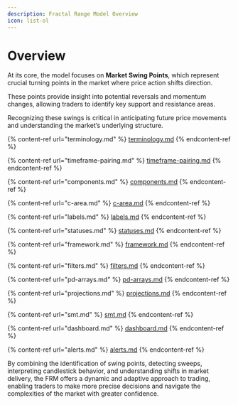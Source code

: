 ```yaml
---
description: Fractal Range Model Overview
icon: list-ol
---
```


# Overview

At its core, the model focuses on **Market Swing Points**, which represent crucial turning points in the market where price action shifts direction.

These points provide insight into potential reversals and momentum changes, allowing traders to identify key support and resistance areas.

Recognizing these swings is critical in anticipating future price movements and understanding the market’s underlying structure.

{% content-ref url="terminology.md" %}
[terminology.md](terminology.md)
{% endcontent-ref %}

{% content-ref url="timeframe-pairing.md" %}
[timeframe-pairing.md](timeframe-pairing.md)
{% endcontent-ref %}

{% content-ref url="components.md" %}
[components.md](components.md)
{% endcontent-ref %}

{% content-ref url="c-area.md" %}
[c-area.md](c-area.md)
{% endcontent-ref %}

{% content-ref url="labels.md" %}
[labels.md](labels.md)
{% endcontent-ref %}

{% content-ref url="statuses.md" %}
[statuses.md](statuses.md)
{% endcontent-ref %}

{% content-ref url="framework.md" %}
[framework.md](framework.md)
{% endcontent-ref %}

{% content-ref url="filters.md" %}
[filters.md](filters.md)
{% endcontent-ref %}

{% content-ref url="pd-arrays.md" %}
[pd-arrays.md](pd-arrays.md)
{% endcontent-ref %}

{% content-ref url="projections.md" %}
[projections.md](projections.md)
{% endcontent-ref %}

{% content-ref url="smt.md" %}
[smt.md](smt.md)
{% endcontent-ref %}

{% content-ref url="dashboard.md" %}
[dashboard.md](dashboard.md)
{% endcontent-ref %}

{% content-ref url="alerts.md" %}
[alerts.md](alerts.md)
{% endcontent-ref %}

By combining the identification of swing points, detecting sweeps, interpreting candlestick behavior, and understanding shifts in market delivery, the FRM offers a dynamic and adaptive approach to trading, enabling traders to make more precise decisions and navigate the complexities of the market with greater confidence.
